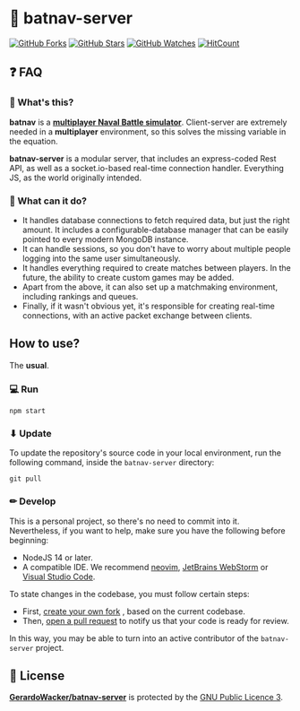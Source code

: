 # 🚢 batnav-server

[![GitHub Forks](https://img.shields.io/github/forks/GerardoWacker/damas-server.svg?style=social&label=Fork&maxAge=2592000)](https://github.com/GerardoWacker/damas-server/network)
[![GitHub Stars](https://img.shields.io/github/stars/GerardoWacker/damas-server.svg?style=social&label=Star&maxAge=2592000)](https://github.com/GerardoWacker/damas-server/stargazers)
[![GitHub Watches](https://img.shields.io/github/watchers/GerardoWacker/damas-server.svg?style=social&label=Watch&maxAge=2592000)](https://github.com/GerardoWacker/damas-server/watchers)
[![HitCount](http://hits.dwyl.com/GerardoWacker/damas-server.svg)](http://hits.dwyl.com/GerardoWacker/damas-server)

## ❓ FAQ

### 🤔 What's this?

**batnav** is a **[multiplayer Naval Battle simulator](https://github.com/gerardowacker/batnav)**. Client-server are
extremely needed in a **multiplayer** environment, so this solves the missing variable in the equation.

**batnav-server** is a modular server, that includes an express-coded Rest API, as well as a socket.io-based real-time
connection handler. Everything JS, as the world originally intended.

### 🤔 What can it do?

- It handles database connections to fetch required data, but just the right amount. It includes a configurable-database
  manager that can be easily pointed to every modern MongoDB instance.
- It can handle sessions, so you don't have to worry about multiple people logging into the same user simultaneously.
- It handles everything required to create matches between players. In the future, the ability to create custom games
  may be added.
- Apart from the above, it can also set up a matchmaking environment, including rankings and queues.
- Finally, if it wasn't obvious yet, it's responsible for creating real-time connections, with an active packet exchange
  between clients.

## How to use?

The **usual**.

### 💻 Run

```shell
npm start
```

### ⬇ Update

To update the repository's source code in your local environment, run the following command, inside the `batnav-server`
directory:

```shell
git pull
```

### ✏ Develop

This is a personal project, so there's no need to commit into it. Nevertheless, if you want to help, make sure you have
the following before beginning:

- NodeJS 14 or later.
- A compatible IDE. We recommend [neovim](https://neovim.io/), [JetBrains WebStorm](https://www.jetbrains.com/webstorm/)
  or [Visual Studio Code](https://code.visualstudio.com/).

To state changes in the codebase, you must follow certain steps:

- First, [create your own fork](https://docs.github.com/en/free-pro-team@latest/github/getting-started-with-github/fork-a-repo)
, based on the current codebase.
- Then, [open a pull request](https://docs.github.com/en/free-pro-team@latest/github/collaborating-with-issues-and-pull-requests/creating-a-pull-request)
to notify us that your code is ready for review.

In this way, you may be able to turn into an active contributor of the `batnav-server` project.

## 📝 License

**[GerardoWacker/batnav-server](https://github.com/GerardoWacker/batnav-server)** is protected by
the [GNU Public Licence 3](https://opensource.org/licenses/GPL-3.0).